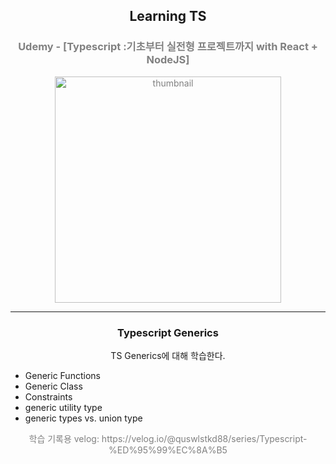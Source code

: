 <h2 align="center">  Learning TS </h1>

<h3 align="center" style="color:gray"> Udemy - [Typescript :기초부터 실전형 프로젝트까지 with React + NodeJS]</h3>

<p align="center" style="color:gray">

<img width="362" alt="thumbnail" src="https://github.com/Byeonjin/LearningTS/assets/54176384/7e35a965-f7fe-4567-89b0-0458fd1dd050">
  
</p>
<hr></hr>
<h3 align="center" > Typescript Generics </h3>

<p align="center">TS Generics에 대해 학습한다.</p>

<ul>

<li> Generic Functions </li>
<li> Generic Class </li>
<li> Constraints </li>
<li> generic utility type </li>
<li> generic types vs. union type </li>

</ul>

<p align="center" style="color:gray">학습 기록용 velog: https://velog.io/@quswlstkd88/series/Typescript-%ED%95%99%EC%8A%B5</p>
